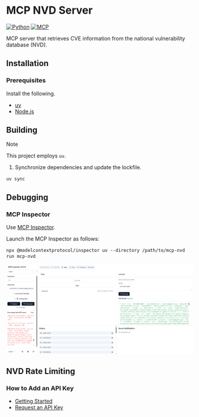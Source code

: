 # MCP NVD Server

[![Python](https://img.shields.io/badge/Python-3.12-blue.svg)](https://www.python.org/)
[![MCP]((https://img.shields.io/badge/MCP-1.6-CC5500.svg))](https://www.anthropic.com/news/model-context-protocol)

MCP server that retrieves CVE information from the national vulnerability database (NVD).

## Installation

### Prerequisites

Install the following.

- [uv](https://github.com/astral-sh/uv)
- [Node.js](https://nodejs.org/en)

## Building

> [!NOTE]
> This project employs `uv`.

1. Synchronize dependencies and update the lockfile.
```
uv sync
```

## Debugging

### MCP Inspector

Use [MCP Inspector](https://github.com/modelcontextprotocol/inspector).

Launch the MCP Inspector as follows:

```
npx @modelcontextprotocol/inspector uv --directory /path/to/mcp-nvd run mcp-nvd
```

![MCP Inspector](docs/mcp-inspector.png)

## NVD Rate Limiting

### How to Add an API Key
- [Getting Started](https://nvd.nist.gov/developers/start-here)
- [Request an API Key](https://nvd.nist.gov/developers/request-an-api-key)
